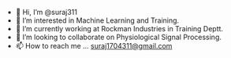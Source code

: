 - 👋 Hi, I’m @suraj311
- 👀 I’m interested in Machine Learning and Training.
- 🌱 I’m currently working at Rockman Industries in Training Deptt.
- 💞️ I’m looking to collaborate on Physiological Signal Processing.
- 📫 How to reach me ...
suraj1704311@gmail.com

<!---
suraj311/suraj311 is a ✨ special ✨ repository because its `README.md` (this file) appears on your GitHub profile.
You can click the Preview link to take a look at your changes.
--->
